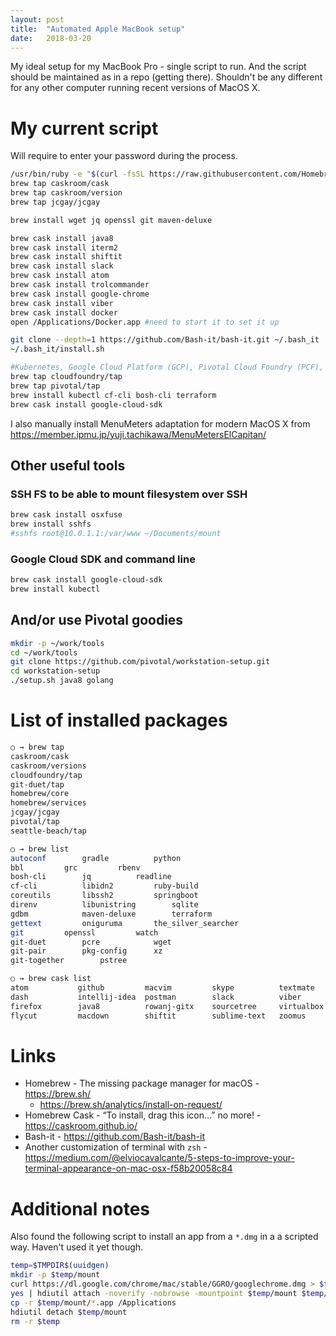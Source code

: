 ```yaml
---
layout: post
title:  "Automated Apple MacBook setup"
date:   2018-03-20
---
```


My ideal setup for my MacBook Pro - single script to run. And the script should be maintained as in a repo (getting there). Shouldn't be any different for any other computer running recent versions of MacOS X.

# My current script
Will require to enter your password during the process.
```bash
/usr/bin/ruby -e "$(curl -fsSL https://raw.githubusercontent.com/Homebrew/install/master/install)"
brew tap caskroom/cask
brew tap caskroom/version
brew tap jcgay/jcgay

brew install wget jq openssl git maven-deluxe

brew cask install java8
brew cask install iterm2
brew cask install shiftit
brew cask install slack
brew cask install atom
brew cask install trolcommander
brew cask install google-chrome
brew cask install viber
brew cask install docker
open /Applications/Docker.app #need to start it to set it up

git clone --depth=1 https://github.com/Bash-it/bash-it.git ~/.bash_it
~/.bash_it/install.sh

#Kubernetes, Google Cloud Platform (GCP), Pivotal Cloud Foundry (PCF), BOSH, Terraform
brew tap cloudfoundry/tap
brew tap pivotal/tap
brew install kubectl cf-cli bosh-cli terraform
brew cask install google-cloud-sdk
```
I also manually install MenuMeters adaptation for modern MacOS X from <https://member.ipmu.jp/yuji.tachikawa/MenuMetersElCapitan/>

## Other useful tools

### SSH FS to be able to mount filesystem over SSH
```bash
brew cask install osxfuse
brew install sshfs
#sshfs root@10.0.1.1:/var/www ~/Documents/mount
```

### Google Cloud SDK and command line
```bash
brew cask install google-cloud-sdk
brew install kubectl
```

## And/or use Pivotal goodies
```bash
mkdir -p ~/work/tools
cd ~/work/tools
git clone https://github.com/pivotal/workstation-setup.git
cd workstation-setup
./setup.sh java8 golang
```

# List of installed packages
```bash
○ → brew tap
caskroom/cask
caskroom/versions
cloudfoundry/tap
git-duet/tap
homebrew/core
homebrew/services
jcgay/jcgay
pivotal/tap
seattle-beach/tap

○ → brew list
autoconf		gradle			python
bbl			grc			rbenv
bosh-cli		jq			readline
cf-cli			libidn2			ruby-build
coreutils		libssh2			springboot
direnv			libunistring		sqlite
gdbm			maven-deluxe		terraform
gettext			oniguruma		the_silver_searcher
git			openssl			watch
git-duet		pcre			wget
git-pair		pkg-config		xz
git-together		pstree

○ → brew cask list
atom           github         macvim         skype          textmate
dash           intellij-idea  postman        slack          viber
firefox        java8          rowanj-gitx    sourcetree     virtualbox
flycut         macdown        shiftit        sublime-text   zoomus
```

# Links
- Homebrew - The missing package manager for macOS - <https://brew.sh/>
  - <https://brew.sh/analytics/install-on-request/>
- Homebrew Cask - “To install, drag this icon…” no more! - <https://caskroom.github.io/>
- Bash-it - <https://github.com/Bash-it/bash-it>
- Another customization of terminal with `zsh` - <https://medium.com/@elviocavalcante/5-steps-to-improve-your-terminal-appearance-on-mac-osx-f58b20058c84>

# Additional notes
Also found the following script to install an app from a `*.dmg` in a a scripted way. Haven't used it yet though.
```bash
temp=$TMPDIR$(uuidgen)
mkdir -p $temp/mount
curl https://dl.google.com/chrome/mac/stable/GGRO/googlechrome.dmg > $temp/1.dmg
yes | hdiutil attach -noverify -nobrowse -mountpoint $temp/mount $temp/1.dmg
cp -r $temp/mount/*.app /Applications
hdiutil detach $temp/mount
rm -r $temp
```
